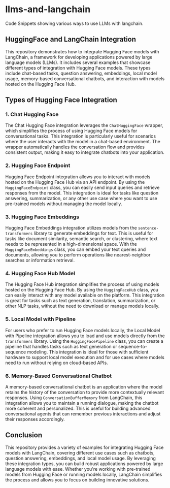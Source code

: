 # llms-and-langchain
Code Snippets showing various ways to use LLMs with langchain.

## HuggingFace and LangChain Integration

This repository demonstrates how to integrate Hugging Face models with LangChain, a framework for developing applications powered by large language models (LLMs). It includes several examples that showcase different types of integration with Hugging Face models. These types include chat-based tasks, question answering, embeddings, local model usage, memory-based conversational chatbots, and interaction with models hosted on the Hugging Face Hub.

## Types of Hugging Face Integration

### 1. **Chat Hugging Face**

The Chat Hugging Face integration leverages the `ChatHuggingFace` wrapper, which simplifies the process of using Hugging Face models for conversational tasks. This integration is particularly useful for scenarios where the user interacts with the model in a chat-based environment. The wrapper automatically handles the conversation flow and provides consistent output, making it easy to integrate chatbots into your application.

### 2. **Hugging Face Endpoint**

Hugging Face Endpoint integration allows you to interact with models hosted on the Hugging Face Hub via an API endpoint. By using the `HuggingFaceEndpoint` class, you can easily send input queries and retrieve responses from the model. This integration is ideal for tasks like question answering, summarization, or any other use case where you want to use pre-trained models without managing the model locally.

### 3. **Hugging Face Embeddings**

Hugging Face Embeddings integration utilizes models from the `sentence-transformers` library to generate embeddings for text. This is useful for tasks like document similarity, semantic search, or clustering, where text needs to be represented in a high-dimensional space. With the `HuggingFaceEmbeddings` class, you can embed your text queries and documents, allowing you to perform operations like nearest-neighbor searches or information retrieval.

### 4. **Hugging Face Hub Model**

The Hugging Face Hub integration simplifies the process of using models hosted on the Hugging Face Hub. By using the `HuggingFaceHub` class, you can easily interact with any model available on the platform. This integration is great for tasks such as text generation, translation, summarization, or other NLP tasks, without the need to download or manage models locally.

### 5. **Local Model with Pipeline**

For users who prefer to run Hugging Face models locally, the Local Model with Pipeline integration allows you to load and use models directly from the `transformers` library. Using the `HuggingFacePipeline` class, you can create a pipeline that handles tasks such as text generation or sequence-to-sequence modeling. This integration is ideal for those with sufficient hardware to support local model execution and for use cases where models need to run without relying on cloud-based APIs.

### 6. **Memory-Based Conversational Chatbot**

A memory-based conversational chatbot is an application where the model retains the history of the conversation to provide more contextually relevant responses. Using `ConversationBufferMemory` from LangChain, this integration allows you to maintain a running dialogue, making the chatbot more coherent and personalized. This is useful for building advanced conversational agents that can remember previous interactions and adjust their responses accordingly.

## Conclusion

This repository provides a variety of examples for integrating Hugging Face models with LangChain, covering different use cases such as chatbots, question answering, embeddings, and local model usage. By leveraging these integration types, you can build robust applications powered by large language models with ease. Whether you're working with pre-trained models from Hugging Face or running models locally, LangChain simplifies the process and allows you to focus on building innovative solutions.
